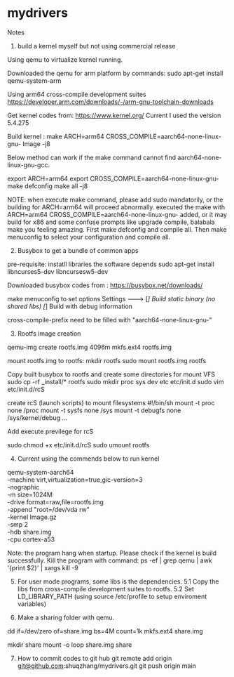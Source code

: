 # mydrivers

Notes

1. build a kernel myself but not using commercial release

Using qemu to virtualize kernel running.

Downloaded the qemu for arm platform by commands: sudo apt-get install qemu-system-arm


Using arm64 cross-compile development suites
https://developer.arm.com/downloads/-/arm-gnu-toolchain-downloads

Get kernel codes from: https://www.kernel.org/
Current I used the version 5.4.275

Build kernel : make ARCH=arm64 CROSS_COMPILE=aarch64-none-linux-gnu- Image -j8

Below method can work if the make command cannot find aarch64-none-linux-gnu-gcc.

export ARCH=arm64
export CROSS_COMPILE=aarch64-none-linux-gnu-
make defconfig
make all -j8

NOTE: when execute make command, please add sudo mandatorily, or the building for ARCH=arm64 will proceed abnormally.
executed the make with ARCH=arm64 CROSS_COMPILE=aarch64-none-linux-gnu- added, or it may build for x86 and some confuse
prompts like upgrade compile, balabala make you feeling amazing.
First make defconfig and compile all. Then make menuconfig to select your configuration and compile all.


2. Busybox to get a bundle of common apps

pre-requisite: instatll libraries the software depends
sudo apt-get install libncurses5-dev libncursesw5-dev 

Downloaded busybox codes from : https://busybox.net/downloads/

make menuconfig to set options
Settings  ---> 
[*] Build static binary (no shared libs)
[*] Build with debug information  

cross-compile-prefix need to be filled with "aarch64-none-linux-gnu-"


3. Rootfs image creation

qemu-img create rootfs.img 4096m
mkfs.ext4 rootfs.img


mount rootfs.img to rootfs:
mkdir rootfs
sudo mount rootfs.img rootfs

Copy built busybox to rootfs and create some directories for mount VFS
sudo cp -rf _install/*  rootfs
sudo mkdir proc sys dev etc etc/init.d
sudo vim etc/init.d/rcS

create rcS (launch scripts) to mount filesystems
#!/bin/sh
mount -t proc none /proc
mount -t sysfs none /sys
mount -t debugfs none /sys/kernel/debug
...

Add execute previlege for rcS

sudo chmod +x  etc/init.d/rcS
sudo umount rootfs


4. Current using the commends below to run kernel

qemu-system-aarch64 \
    -machine virt,virtualization=true,gic-version=3 \
    -nographic \
    -m size=1024M \
    -drive format=raw,file=rootfs.img \
    -append "root=/dev/vda rw" \
    -kernel Image.gz \
    -smp 2 \
    -hdb share.img \
    -cpu cortex-a53

Note: the program hang when startup. Please check if the kernel is build successfully.
Kill the program with command: ps -ef | grep qemu | awk  '{print $2}' | xargs kill -9

5. For user mode programs, some libs is the dependencies. 
5.1 Copy the libs from cross-compile development suites to rootfs.
5.2 Set LD_LIBRARY_PATH (using source /etc/profile to setup enviroment variables)


6. Make a sharing folder with qemu.

dd if=/dev/zero of=share.img bs=4M count=1k
mkfs.ext4 share.img

mkdir share
mount -o loop share.img share


7. How to commit codes to git hub
git remote add origin git@github.com:shuqzhang/mydrivers.git
git push origin main
